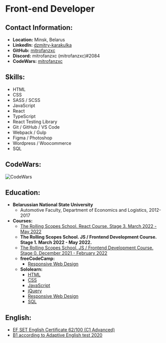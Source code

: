 # Front-end Developer

## Contact Information:

* **Location:** Minsk, Belarus
* **LinkedIn:** [dzmitry-karakulka](https://www.linkedin.com/in/dzmitry-karakulka/)
* **GitHub:** [mitrofanzxc](https://github.com/mitrofanzxc)
* **Discord:** mitrofanzxc (mitrofanzxc)#2084
* **CodeWars:** [mitrofanzxc](https://www.codewars.com/users/mitrofanzxc)

## Skills:

* HTML
* CSS
* SASS / SCSS
* JavaScript
* React
* TypeScript
* React Testing Library
* Git / GitHub / VS Code
* Webpack / Gulp
* Figma / Photoshop
* Wordpress / Woocommerce
* SQL

## CodeWars:

![CodeWars](https://www.codewars.com/users/mitrofanzxc/badges/large)

## Education:

* **Belarussian National State University**
  * Automotive Faculty, Department of Economics and Logistics, 2012-2017
* **Courses:**
  * [The Rolling Scopes School. React Course. Stage 3. March 2022 - May 2022](https://app.rs.school/certificate/nyjj4w4a)
  * **The Rolling Scopes School. JS / Frontend Development Course. Stage 1. March 2022 - May 2022.**
  * [The Rolling Scopes School. JS / Frontend Development Course. Stage 0. December 2021 - February 2022](https://app.rs.school/certificate/nh8m3dkn)
  * **freeCodeCamp:**
    * [Responsive Web Design](https://www.freecodecamp.org/certification/mitrofanzxc/responsive-web-design)
  * **Sololearn:**
    * [HTML](https://www.sololearn.com/Certificate/1014-24283992/jpg)
    * [CSS](https://www.sololearn.com/Certificate/1023-24283992/jpg)
    * [JavaScript](https://www.sololearn.com/certificates/course/en/24283992/1024/landscape/png)
    * [jQuery](https://www.sololearn.com/Certificate/1082-24283992/jpg)
    * [Responsive Web Design](https://www.sololearn.com/Certificate/1162-24283992/jpg)
    * [SQL](https://www.sololearn.com/certificates/course/en/24283992/1060/landscape/png)

## English:

* [EF SET English Certificate 62/100 (C1 Advanced)](https://www.efset.org/cert/xmuzdG)
* [B1 according to Adaptive English test 2020](https://examinator.epam.com/Main/PersonalAssignments/252515)
